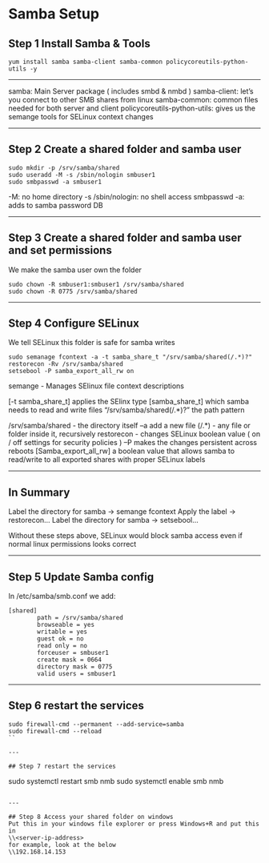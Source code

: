 # Samba Setup

## Step 1 Install Samba & Tools
```
yum install samba samba-client samba-common policycoreutils-python-utils -y
```
---

samba: Main Server package ( includes smbd & nmbd ) 
samba-client: let’s you connect to other SMB shares from linux
samba-common: common files needed for both server and client
policycoreutils-python-utils: gives us the semange tools for SELinux context changes

---

## Step 2 Create a shared folder and samba user
```
sudo mkdir -p /srv/samba/shared
sudo useradd -M -s /sbin/nologin smbuser1
sudo smbpasswd -a smbuser1
```
-M: no home directory
-s /sbin/nologin: no shell access
smbpasswd -a: adds to samba password DB

---

## Step 3 Create a shared folder and samba user and set permissions
We make the samba user own the folder
```
sudo chown -R smbuser1:smbuser1 /srv/samba/shared
sudo chown -R 0775 /srv/samba/shared
```

---

## Step 4 Configure SELinux
We tell  SELinux this folder is safe for samba writes
```
sudo semanage fcontext -a -t samba_share_t "/srv/samba/shared(/.*)?"
restorecon -Rv /srv/samba/shared
setsebool -P samba_export_all_rw on
```
semange - Manages SElinux file context descriptions

[-t samba_share_t] applies the SElinx type [samba_share_t] which samba needs to read and write files
“/srv/samba/shared(/.*)?” the path pattern

/srv/samba/shared - the directory itself
–a add a new file
(/.*) -  any file or folder inside it, recursively
restorecon -  changes SELinux boolean value ( on / off settings for security policies )
–P makes the changes persistent across reboots
[Samba_export_all_rw] a boolean value that allows samba to read/write to all exported shares with proper SELinux labels

---

## In Summary
Label the directory for samba -> semange fcontext
Apply the label -> restorecon...
Label the directory for samba -> setsebool...

Without these steps above, SELinux would block samba access even if normal linux permissions looks correct

---

## Step 5 Update Samba config
In  /etc/samba/smb.conf we add:
```
[shared]
        path = /srv/samba/shared
        browseable = yes
        writable = yes
        guest ok = no
        read only = no
        forceuser = smbuser1
        create mask = 0664
        directory mask = 0775
        valid users = smbuser1

```

---

## Step 6 restart the services
```
sudo firewall-cmd --permanent --add-service=samba
sudo firewall-cmd --reload
``

---

## Step 7 restart the services
```
sudo systemctl restart smb nmb
sudo systemctl enable smb nmb
```

---

## Step 8 Access your shared folder on windows
Put this in your windows file explorer or press Windows+R and put this in
\\<server-ip-address>
for example, look at the below
\\192.168.14.153


